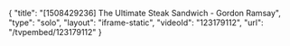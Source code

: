 {
    "title": "[1508429236] The Ultimate Steak Sandwich - Gordon Ramsay",
    "type": "solo",
    "layout": "iframe-static",
    "videoId": "123179112",
    "url": "\/tvpembed\/123179112"
}